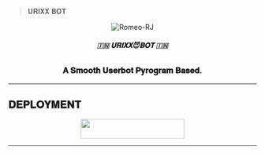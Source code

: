 
> 𝐔𝐑𝐈𝐗𝐗 𝐁𝐎𝐓  </b>
</h1>

<p align="center">
  <img src="[https://telegra.ph/file/a62b9c7d9848afde0569e.jpg](https://graph.org/file/80efb1113eb780083dbec.jpg)" alt="Romeo-RJ">
</p>

<h6 align="center">
  <b>🇮🇳 𝐔𝐑𝐈𝐗𝐗😈𝐁𝐎𝐓  🇮🇳</b>
</h6>

<h3 align="center">
  <b>𝐀 𝐒𝐦𝐨𝐨𝐭𝐡 𝐔𝐬𝐞𝐫𝐛𝐨𝐭 𝐏𝐲𝐫𝐨𝐠𝐫𝐚𝐦 𝐁𝐚𝐬𝐞𝐝.</b>
</h3>

-------------------------
## 𝐃𝐄𝐏𝐋𝐎𝐘𝐌𝐄𝐍𝐓

<p align="center"><a href="http://dashboard.heroku.com/new?template=https://github.com/RRomeo-RJ/Romeo-UserBot"> <img src="https://img.shields.io/badge/Deploy%20On%20Heroku-black?style=for-the-badge&logo=heroku" width="210" height="40"/></a></p>

-------------------------
